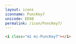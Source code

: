 ```yaml
---
layout: icons
iconname: PuncKey7
unicode: ED98
permalink: /icon/PuncKey7/
---
```


``` html
<i class="mi mi-PuncKey7"></i>
```
